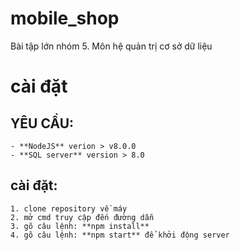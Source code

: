 # mobile_shop
Bài tập lớn nhóm 5. Môn hệ quản trị cơ sở dữ liệu
# cài đặt
  ## YÊU CẦU:
    - **NodeJS** verion > v8.0.0
    - **SQL server** version > 8.0
  ## cài đặt:
    1. clone repository về máy 
    2. mở cmd truy cập đến đường dẫn 
    3. gõ câu lệnh: **npm install**
    4. gõ câu lệnh: **npm start** để khởi động server
